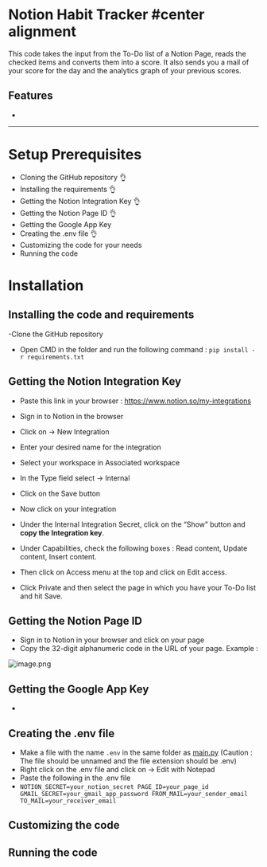 # Notion Habit Tracker  #center alignment

This code takes the input from the To-Do list of a Notion Page, reads the checked items and converts them into a score. It also sends you a mail of your score for the day and the analytics graph of your previous scores.

## Features

- 

---

# Setup Prerequisites

- Cloning the GitHub repository 👌
- Installing the requirements 👌
- Getting the Notion Integration Key 👌
- Getting the Notion Page ID 👌
- Getting the Google App Key
- Creating the .env file 👌
- Customizing the code for your needs
- Running the code

# Installation

## Installing the code and requirements

-Clone the GitHub repository
- Open CMD in the folder and run the following command : `pip install -r requirements.txt`

## Getting the Notion Integration Key

- Paste this link in your browser : https://www.notion.so/my-integrations
- Sign in to Notion in the browser
- Click on → New Integration
- Enter your desired name for the integration
- Select your workspace in Associated workspace
- In the Type field select → Internal
- Click on the Save button

- Now click on your integration
- Under the Internal Integration Secret, click on the “Show” button and **copy the Integration key**.
- Under Capabilities, check the following boxes : Read content, Update content, Insert content.
- Then click on Access menu at the top and click on Edit access.
- Click Private and then select the page in which you have your To-Do list and hit Save.

## Getting the Notion Page ID

- Sign in to Notion in your browser and click on your page
- Copy the 32-digit alphanumeric code in the URL of your page. Example :

![image.png](attachment:71364e0b-9ffd-44fd-a1ee-d944b39d5fcc:image.png)

## Getting the Google App Key

- 

## Creating the .env file

- Make a file with the name `.env` in the same folder as [main.py](http://main.py)  (Caution : The file should be unnamed and the file extension should be .env)
- Right click on the .env file and click on → Edit with Notepad
- Paste the following in the .env file
- `NOTION_SECRET=your_notion_secret
PAGE_ID=your_page_id
GMAIL_SECRET=your_gmail_app_password
FROM_MAIL=your_sender_email
TO_MAIL=your_receiver_email`

## Customizing the code

## Running the code